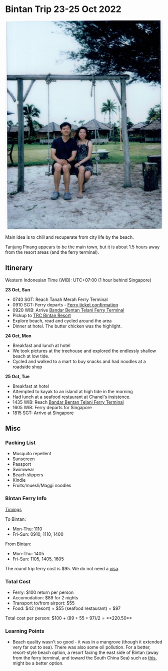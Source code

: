 # Bintan Trip 23-25 Oct 2022

![](/static/2022-09-15/bintan.jpg)

Main idea is to chill and recuperate from city life by the beach.

Tanjung Pinang appears to be the main town, but it is about 1.5 hours away from the resort areas (and the ferry terminal).

## Itinerary

Western Indonesian Time (WIB): UTC+07:00 (1 hour behind Singapore)

**23 Oct, Sun**

-   0740 SGT: Reach Tanah Merah Ferry Terminal
-   0910 SGT: Ferry departs - [Ferry ticket confirmation](../static/2022-09-15/ferry.pdf)
-   0920 WIB: Arrive [Bandar Bentan Telani Ferry Terminal][bbt-ferry]
-   Pickup to [TRC Bintan Resort][trc-bintan-resort]
-   Explore beach, read and cycled around the area
-   Dinner at hotel. The butter chicken was the highlight.

**24 Oct, Mon**

-   Breakfast and lunch at hotel
-   We took pictures at the treehouse and explored the endlessly shallow beach at low tide.
-   Cycled and walked to a mart to buy snacks and had noodles at a roadside shop

**25 Oct, Tue**

-   Breakfast at hotel
-   Attempted to kayak to an island at high tide in the morning
-   Had lunch at a seafood restaurant at Chanel's insistence.
-   1435 WIB: Reach [Bandar Bentan Telani Ferry Terminal][bbt-ferry]
-   1605 WIB: Ferry departs for Singapore
-   1815 SGT: Arrive at Singapore

## Misc

### Packing List

-   Mosquito repellent
-   Sunscreen
-   Passport
-   Swimwear
-   Beach slippers
-   Kindle
-   Fruits/muesli/Maggi noodles

### Bintan Ferry Info

[Timings][ferry-timings]

To Bintan:

-   Mon-Thu: 1110
-   Fri-Sun: 0910, 1110, 1400

From Bintan:

-   Mon-Thu: 1405
-   Fri-Sun: 1105, 1405, 1605

The round trip ferry cost is $95. We do not need a [visa][visa].

### Total Cost

-   Ferry: $100 return per person
-   Accomodation: $89 for 2 nights
-   Transport to/from airport: $55
-   Food: $42 (resort) + $55 (seafood restaurant) = $97

Total cost per person: $100 + $(89 + 55 + 97)/2 = **$220.50**

### Learning Points

-   Beach quality wasn't so good - it was in a mangrove (though it extended very far out to sea). There was also some oil pollution. For a better, resort-style beach option, a resort facing the east side of Bintan (away from the ferry terminal, and toward the South China Sea) such as [this][ten-rooms], might be a better option.

[trc-bintan-resort]: https://www.booking.com/hotel/id/trc-bintan-resort.html
[trc-supermarket]: https://goo.gl/maps/r4mZooe8yZqSrMT36
[ferry-timings]: https://www.brf.com.sg/schedule-fares/ferry-schedule/
[visa]: https://www.bintan-resorts.com/bintan-resorts-travel-requirements/#visa
[ten-rooms]: https://www.booking.com/hotel/id/ten-rooms.html
[yans-villa]: https://www.booking.com/hotel/id/yans-villa-bintan.html?aid=304142&label=gen173nr-1FCAEoggI46AdIM1gEaMkBiAEBmAExuAEZyAEP2AEB6AEB-AECiAIBqAIDuAKwloyZBsACAdICJGY2ZmIyNDJkLWNkZmItNDE0NS04NWUwLTUzYzEwNTBkMGNiN9gCBeACAQ&sid=6810e4a98b39f1ab868b79e22370b0ec&all_sr_blocks=851555401_352453202_0_0_0;checkin=2022-10-27;checkout=2022-10-29;dest_id=3468;dest_type=region;dist=0;group_adults=2;group_children=0;hapos=4;highlighted_blocks=851555401_352453202_0_0_0;hpos=4;matching_block_id=851555401_352453202_0_0_0;nflt=price%3DSGD-min-130-1;no_rooms=1;req_adults=2;req_children=0;room1=A%2CA;sb_price_type=total;sr_order=popularity;sr_pri_blocks=851555401_352453202_0_0_0__134000000;srepoch=1663242094;srpvid=28905236a7c50036;type=total;ucfs=1&#map_closed
[berakit-bay-resort]: https://www.booking.com/hotel/id/berakit-bay-resort.html?aid=304142&label=gen173nr-1FCAEoggI46AdIM1gEaMkBiAEBmAExuAEZyAEP2AEB6AEB-AECiAIBqAIDuAKwloyZBsACAdICJGY2ZmIyNDJkLWNkZmItNDE0NS04NWUwLTUzYzEwNTBkMGNiN9gCBeACAQ&sid=6810e4a98b39f1ab868b79e22370b0ec&atlas_src=sr_iw_btn;checkin=2022-10-27;checkout=2022-10-29;dest_id=3468;dest_type=region;dist=0;group_adults=2;group_children=0;highlighted_blocks=556522301_238889955_2_42_0;nflt=price%3DSGD-min-130-1;no_rooms=1;room1=A%2CA;sb_price_type=total;type=total;ucfs=1&
[bbt-ferry]: https://goo.gl/maps/G1iFmYfUX9gkkDZU7
